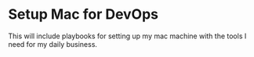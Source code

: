 # Setup Mac for DevOps
This will include playbooks for setting up my mac machine with the tools I need for my daily business.
